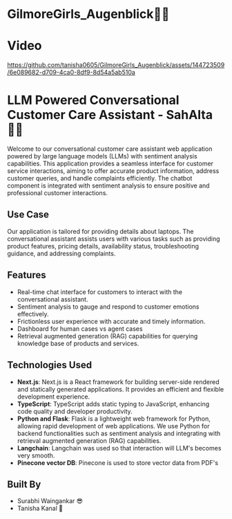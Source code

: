 # GilmoreGirls_Augenblick👯‍♂️
# Video
https://github.com/tanisha0605/GilmoreGirls_Augenblick/assets/144723509/6e089682-d709-4ca0-8df9-8d54a5ab510a

# LLM Powered Conversational Customer Care Assistant - SahAIta👩‍💻

Welcome to our conversational customer care assistant web application powered by large language models (LLMs) with sentiment analysis capabilities. This application provides a seamless interface for customer service interactions, aiming to offer accurate product information, address customer queries, and handle complaints efficiently. The chatbot component is integrated with sentiment analysis to ensure positive and professional customer interactions.

## Use Case

Our application is tailored for providing details about laptops. The conversational assistant assists users with various tasks such as providing product features, pricing details, availability status, troubleshooting guidance, and addressing complaints.

## Features

- Real-time chat interface for customers to interact with the conversational assistant.
- Sentiment analysis to gauge and respond to customer emotions effectively.
- Frictionless user experience with accurate and timely information.
- Dashboard for human cases vs agent cases
- Retrieval augmented generation (RAG) capabilities for querying knowledge base of products and services.

## Technologies Used

- **Next.js**: Next.js is a React framework for building server-side rendered and statically generated applications. It provides an efficient and flexible development experience.
- **TypeScript**: TypeScript adds static typing to JavaScript, enhancing code quality and developer productivity.
- **Python and Flask**: Flask is a lightweight web framework for Python, allowing rapid development of web applications. We use Python for backend functionalities such as sentiment analysis and integrating with retrieval augmented generation (RAG) capabilities.
- **Langchain**: Langchain was used so that interaction will LLM's becomes very smooth.
- **Pinecone vector DB**: Pinecone is used to store vector data from PDF's

## Built By
- Surabhi Waingankar 😎
- Tanisha Kanal 🥳





